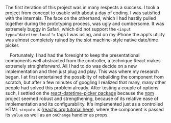  The first iteration of this project was in many respects a success. I took a project from concept to usable with about a day of coding. I was satisfied with the internals. The face on the otherhand, which I had hastily pulled together during the prototyping process, was ugly and cumbersome. It was extremely buggy in Safari, which did not support the `<input type="datetime-local">` tags I was using, and on my iPhone the app's utility was almost completely ruined by the slot machine-style native date/time picker.

 Fortunately, I had had the foresight to keep the presentational components well abstracted from the controller, a technique React makes extremely straightforward. All I had to do was decide on a new implementation and then just plug and play. This was where my research began. I at first entertained the possiblity of rebuilding the component from scratch, but after a few minutes of googling I realized that many, many other people had solved this problem already. After testing a couple of options such, I settled on the [react-datetime-picker package](https://www.npmjs.com/package/react-datetime-picker) because the [npm](http://npmjs.com) project seemed robust and strengthening, because of its relative ease of implementation and its configurability. It's implemented just as a controlled HTML `<input>` is ([reactjs.org tutorial here](https://reactjs.org/docs/forms.html#controlled-components)), where the component is passed its `value` as well as an `onChange` handler as props.
